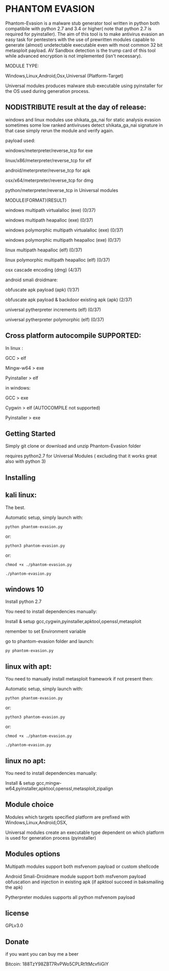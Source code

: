# PHANTOM EVASION

Phantom-Evasion is a malware stub generator tool written in python 
both compatibile with python 2.7 and 3.4 or higher( note that python 2.7 is required for pyinstaller).
The aim of this tool is to make antivirus evasion an easy task for pentesters 
with the use of prewritten modules capable to 
generate  (almost) undetectable executable even with most common 32 bit metasploit payload.
AV Sandbox detection is the trump card of this tool while advanced encryption is not implemented (isn't necessary). 


MODULE TYPE:
 
Windows,Linux,Android,Osx,Universal   (Platform-Target)

Universal modules produces malware stub executable using pyinstaller for the  OS used during generation process.

## NODISTRIBUTE result at the day of release:

windows and linux modules use shikata_ga_nai for static analysis evasion
sometimes some low ranked antiviruses detect shikata_ga_nai signature in that case simply rerun the module
and verify again.

payload used: 

windows/meterpreter/reverse_tcp for exe

linux/x86/meterpreter/reverse_tcp for elf 

android/meterpreter/reverse_tcp for apk

osx/x64/meterpreter/reverse_tcp for dmg

python/meterpreter/reverse_tcp in Universal modules


MODULE(FORMAT)(RESULT) 

windows multipath virtualalloc                  (exe)    (0/37)

windows multipath heapalloc                     (exe)    (0/37)

windows polymorphic multipath virtualalloc      (exe)    (0/37)

windows polymorphic multipath heapalloc         (exe)    (0/37)

linux multipath heapalloc                       (elf)    (0/37)

linux polymorphic multipath heapalloc           (elf)    (0/37)

osx cascade encoding                            (dmg)    (4/37)

android smali droidmare:

obfuscate apk payload                           (apk)    (1/37)

obfuscate apk payload & backdoor existing apk   (apk)    (2/37)

universal pytherpreter increments               (elf)    (0/37)

universal pytherpreter polymorphic              (elf)    (0/37)

## Cross platform autocompile SUPPORTED:

In linux :

GCC > elf 

Mingw-w64 > exe

Pyinstaller > elf

in windows:

GCC > exe

Cygwin > elf (AUTOCOMPILE not supported)

Pyinstaller > exe

## Getting Started

Simply git clone or download and unzip Phantom-Evasion folder

requires python2.7 for Universal Modules ( excluding that it works great also with python 3)


## Installing


## kali linux:

The best.

Automatic setup, simply launch with:
```
python phantom-evasion.py 
```
or:

```
python3 phantom-evasion.py
```
or:
```
chmod +x ./phantom-evasion.py

./phantom-evasion.py
```

## windows 10

Install python 2.7

You need to install dependencies manually:

Install & setup gcc,cygwin,pyinstaller,apktool,openssl,metasploit

remember to set Environment variable 

go to phantom-evasion folder and launch:

```
py phantom-evasion.py 
```

## linux with apt:



You need to manually install metasploit framework if not present then:

Automatic setup, simply launch with:
```
python phantom-evasion.py 
```
or:

```
python3 phantom-evasion.py
```
or:
```
chmod +x ./phantom-evasion.py

./phantom-evasion.py

```

## linux no apt:

You need to install dependencies manually:

Install & setup gcc,mingw-w64,pyinstaller,apktool,openssl,metasploit,zipalign



## Module choice 

Modules which targets specified platform are prefixed with Windows,Linux,Android,OSX,

Universal modules create an executable type dependent on which platform is used for generation process (pyinstaller)


## Modules options

Multipath modules support both msfvenom payload or custom shellcode 

Android Smali-Droidmare module support both msfvenom payload obfuscation and injection in existing apk (if apktool succeed in baksmailing the apk)

Pytherpreter modules supports all python msfvenom payload

## license

GPLv3.0

## Donate

if you want you can buy me a beer

Bitcoin: 188TzY98ZBT7RvPWo5CPLRt1tMcvfiiGiY



